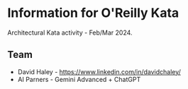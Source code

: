 # Information for O'Reilly Kata

Architectural Kata activity - Feb/Mar 2024.

## Team

- David Haley - https://www.linkedin.com/in/davidchaley/
- AI Parners - Gemini Advanced + ChatGPT
